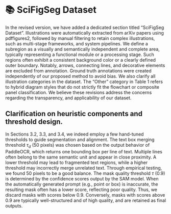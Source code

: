 # 📚 SciFigSeg Dataset

In the revised version, we have added a dedicated section titled “SciFigSeg Dataset”. Illustrations were automatically extracted from arXiv papers using pdffigures2, followed by manual filtering to retain complex illustrations, such as multi-stage frameworks, and system pipelines. We define a subregion as a visually and semantically independent and complete area, typically representing a functional module or a processing stage. Such regions often exhibit a consistent background color or a clearly defined outer boundary. Notably, arrows, connecting lines, and decorative elements are excluded from annotation. Ground truth annotations were created independently of our proposed method to avoid bias. We also clarify all illustration categories in the dataset. The “Other” category in Table 1 refers to hybrid diagram styles that do not strictly fit the flowchart or composite panel classification. We believe these revisions address the concerns regarding the transparency, and applicability of our dataset.

## Clarification on heuristic components and threshold design.
In Sections 3.2, 3.3, and 3.4, we indeed employ a few hand-tuned thresholds to guide segmentation and alignment. The text box merging threshold $\tau_d$ (50 pixels) was chosen based on the output behavior of PaddleOCR, which returns one bounding box per line of text. Multiple lines often belong to the same semantic unit and appear in close proximity. A lower threshold may lead to fragmented text regions, while a higher threshold may incorrectly merge unrelated text. Through empirical testing, we found 50 pixels to be a good balance.
    The mask quality threshold $\tau$ (0.9) is determined by the confidence scores output by the SAM model. When the automatically generated prompt (e.g., point or box) is inaccurate, the resulting mask often has a lower score, reflecting poor quality. Thus, we discard masks with scores below 0.9. Conversely, masks with scores above 0.9 are typically well-structured and of high quality, and are retained as final outputs.
